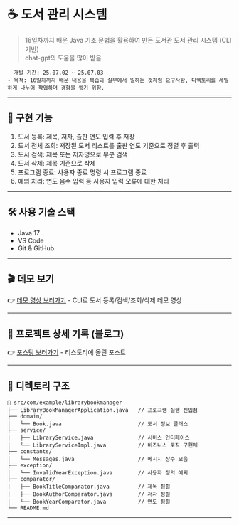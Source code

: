 # ☕ 도서 관리 시스템
> 16일차까지 배운 Java 기초 문법을 활용하여 만든 도서관 도서 관리 시스템 (CLI 기반)<br>
> chat-gpt의 도움을 많이 받음
```
- 개발 기간: 25.07.02 ~ 25.07.03
- 목적: 16일차까지 배운 내용을 복습과 실무에서 일하는 것처럼 요구사항, 디렉토리를 세밀하게 나누어 작업하며 경험을 쌓기 위함.
```
---

## 🧩 구현 기능
1. 도서 등록: 제목, 저자, 출판 연도 입력 후 저장
2. 도서 전체 조회: 저장된 도서 리스트를 출판 연도 기준으로 정렬 후 출력
3. 도서 검색: 제목 또는 저자명으로 부분 검색
4. 도서 삭제: 제목 기준으로 삭제
5. 프로그램 종료: 사용자 종료 명령 시 프로그램 종료
6. 예외 처리: 연도 음수 입력 등 사용자 입력 오류에 대한 처리

---

## 🛠 사용 기술 스택
- Java 17
- VS Code
- Git & GitHub

---

## 🎬 데모 보기
👉 [데모 영상 보러가기](https://youtu.be/IlUydW20KMI) - CLI로 도서 등록/검색/조회/삭제 데모 영상

---

## 📘 프로젝트 상세 기록 (블로그)
👉 [포스팅 보러가기](https://dev-jelee.tistory.com/entry/toy-project-Library-Book-Manager-CLI-Java) - 티스토리에 올린 포스트

---

## 📁 디렉토리 구조

```
📂 src/com/example/librarybookmanager
├── LibraryBookManagerApplication.java   // 프로그램 실행 진입점
├── domain/
│   └── Book.java                        // 도서 정보 클래스
├── service/
│   ├── LibraryService.java              // 서비스 인터페이스
│   └── LibraryServiceImpl.java          // 비즈니스 로직 구현체
├── constants/
│   └── Messages.java                    // 메시지 상수 모음
├── exception/
│   └── InvalidYearException.java        // 사용자 정의 예외
├── comparator/
│   ├── BookTitleComparator.java         // 제목 정렬
│   ├── BookAuthorComparator.java        // 저자 정렬
│   └── BookYearComparator.java          // 연도 정렬
└── README.md
```

---

